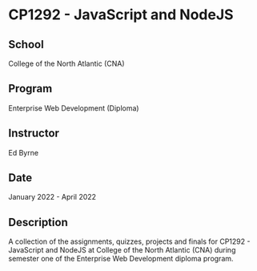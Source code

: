 # CP1292 - JavaScript and NodeJS
## School
College of the North Atlantic (CNA)
## Program
Enterprise Web Development (Diploma)
## Instructor
Ed Byrne
## Date
January 2022 - April 2022
## Description
A collection of the assignments, quizzes, projects and finals for CP1292 - JavaScript and NodeJS at College of the North Atlantic (CNA) during semester one of the Enterprise Web Development diploma program.
